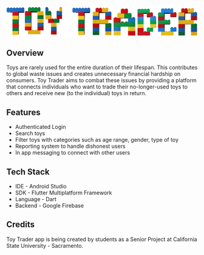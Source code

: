 
![](readmeImages/logo.png)

## Overview

Toys are rarely used for the entire duration of their lifespan. This contributes to global waste issues and creates unnecessary financial hardship on consumers. Toy Trader aims to combat these issues by providing a platform that connects individuals who want to trade their no-longer-used toys to others and receive new (to the individual) toys in return.

## Features

- Authenticated Login
- Search toys
- Filter toys with categories such as age range, gender, type of toy
- Reporting system to handle dishonest users
- In app messaging to connect with other users

## Tech Stack

-  IDE - Android Studio
-  SDK - Flutter Multiplatform Framework
-  Language - Dart
-  Backend - Google Firebase

## Credits

Toy Trader app is being created by students as a Senior Project at California State University - Sacramento. 

